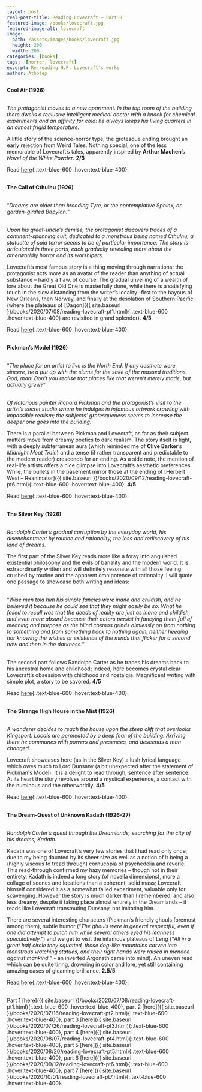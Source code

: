 ```yaml
---
layout: post
real-post-title: Reading Lovecraft – Part 8
featured-image: /books/lovecraft.jpg
featured-image-alt: lovecraft
image:
  path: /assets/images/books/lovecraft.jpg
  height: 200
  width: 200
categories: [books]
tags:  [horror, lovecraft]
excerpt: Re-reading H.P. Lovecraft's works
author: Athotep
---
```


**Cool Air (1926)**  
<br>

*The protagonist moves to a new apartment. In the top room of the building there dwells a reclusive intelligent medical doctor with a knack for chemical experiments and an affinity for cold: he always keeps his living quarters in an almost frigid temperature.*

A little story of the science-horror type; the grotesque ending brought an early rejection from Weird Tales. Nothing special, one of the less memorable of Lovecraft’s tales, apparently inspired by **Arthur Machen**’s *Novel of the White Powder*. **2/5**

Read [here](https://www.hplovecraft.com/writings/texts/fiction/ca.aspx){:.text-blue-600 .hover:text-blue-400}.  
<br>

**The Call of Cthulhu (1926)**  
<br>

“*Dreams are older than brooding Tyre, or the contemplative Sphinx, or garden-girdled Babylon.*”  
<br>

*Upon his great-uncle’s demise, the protagonist discovers traces of a continent-spanning cult, dedicated to a monstrous being named Cthulhu; a statuette of said terror seems to be of particular importance. The story is articulated in three parts, each gradually revealing more about the otherworldly horror and its worshipers.*

Lovecraft’s most famous story is a thing moving through narrations; the protagonist acts more as an avatar of the reader than anything of actual substance – hardly a flaw, of course. The gradual unveiling of a wealth of lore about the Great Old One is masterfully done, while there is a satisfying touch in the slow distancing from the writer’s locality -first to the bayous of New Orleans, then Norway, and finally at the desolation of Southern Pacific (where the plateaus of [Dagon]({{ site.baseurl }}/books/2020/07/08/reading-lovecraft-pt1.html){:.text-blue-600 .hover:text-blue-400} are revisited in grand splendor). **4/5**

Read [here](https://www.hplovecraft.com/writings/texts/fiction/cc.aspx){:.text-blue-600 .hover:text-blue-400}.  
<br>

**Pickman’s Model (1926)**  
<br>

“*The place for an artist to live is the North End. If any aesthete were sincere, he’d put up with the slums for the sake of the massed traditions. God, man! Don’t you realise that places like that weren’t merely made, but actually grew?*”  
<br>

*Of notorious painter Richard Pickman and the protagonist’s visit to the artist’s secret studio where he indulges in infamous artwork crawling with impossible realism; the subjects’ grotesqueness seems to increase the deeper one goes into the building.*

There is a parallel between Pickman and Lovecraft, as far as their subject matters move from dreamy poetics to dark realism. The story itself is tight, with a deeply subterranean aura (which reminded me of **Clive Barker**’s *Midnight Meat Train*) and a tense (if rather transparent and predictable to the modern reader) crescendo for an ending. As a side note, the mention of real-life artists offers a nice glimpse into Lovecraft’s aesthetic preferences. While, the bullets in the basement mirror those at the ending of [Herbert West – Reanimator]({{ site.baseurl }}/books/2020/09/12/reading-lovecraft-pt6.html){:.text-blue-600 .hover:text-blue-400}. **4/5**

Read [here](https://www.hplovecraft.com/writings/texts/fiction/pm.aspx){:.text-blue-600 .hover:text-blue-400}.  
<br>

**The Silver Key (1926)**  
<br>

*Randolph Carter’s gradual corruption by the everyday world, his disenchantment by routine and rationality, the loss and rediscovery of his land of dreams.*

The first part of the Silver Key reads more like a foray into anguished existential philosophy and the evils of banality and the modern world. It is extraordinarily written and will definitely resonate with all those feeling crushed by routine and the apparent omnipotence of rationality. I will quote one passage to showcase both writing and ideas:  
<br>

“*Wise men told him his simple fancies were inane and childish, and he believed it because he could see that they might easily be so. What he failed to recall was that the deeds of reality are just as inane and childish, and even more absurd because their actors persist in fancying them full of meaning and purpose as the blind cosmos grinds aimlessly on from nothing to something and from something back to nothing again, neither heeding nor knowing the wishes or existence of the minds that flicker for a second now and then in the darkness.*”  
<br>

The second part follows Randolph Carter as he traces his dreams back to his ancestral home and childhood; indeed, here becomes crystal clear Lovecraft’s obsession with childhood and nostalgia. Magnificent writing with simple plot, a story to be savored. **4/5**

Read [here](https://www.hplovecraft.com/writings/texts/fiction/sk.aspx){:.text-blue-600 .hover:text-blue-400}.  
<br>

**The Strange High House in the Mist (1926)**  
<br>

*A wanderer decides to reach the house upon the steep cliff that overlooks Kingsport. Locals are permeated by a deep fear of the building. Arriving there he communes with powers and presences, and descends a man changed.*

Lovecraft showcases here (as in the Silver Key) a lush lyrical language which owes much to Lord Dunsany (a bit unexpected after the statement of Pickman's Model). It is a delight to read through, sentence after sentence. At its heart the story revolves around a mystical experience, a contact with the numinous and the otherworldly. **4/5**

Read [here](https://www.hplovecraft.com/writings/texts/fiction/shh.aspx){:.text-blue-600 .hover:text-blue-400}.  
<br>

**The Dream-Quest of Unknown Kadath (1926-27)**  
<br>

*Randolph Carter’s quest through the Dreamlands, searching for the city of his dreams, Kadath.*

Kadath was one of Lovecraft’s very few stories that I had read only once, due to my being daunted by its sheer size as well as a notion of it being a (highly viscous to tread through) cornucopia of psychedelia and reverie. This read-through confirmed my hazy memories – though not in their entirety. Kadath is indeed a long story (of novella dimensions), more a collage of scenes and locations than a coherent, solid mass; Lovecraft himself considered it as a somewhat failed experiment, valuable only for scavenging. However the story is much darker than I remembered, and also less dreamy, despite it taking place almost entirely in the Dreamlands – it reads like Lovecraft transmuting Dunsany, not imitating him.

There are several interesting characters (Pickman’s friendly ghouls foremost among them), subtle humor (“*The ghouls were in general respectful, even if one did attempt to pinch him while several others eyed his leanness speculatively.*”) and we get to visit the infamous plateaus of Leng (“*All in a great half circle they squatted, those dog-like mountains carven into monstrous watching statues, and their right hands were raised in menace against mankind.*” - an inverted Argonath came into mind). An uneven read which can be quite tiring, drowning in color and lore, yet still containing amazing oases of gleaming brilliance. **2.5/5**

Read [here](https://www.hplovecraft.com/writings/texts/fiction/dq.aspx){:.text-blue-600 .hover:text-blue-400}.  
<br>

Part 1 [here]({{ site.baseurl }}/books/2020/07/08/reading-lovecraft-pt1.html){:.text-blue-600 .hover:text-blue-400}, part 2 [here]({{ site.baseurl }}/books/2020/07/16/reading-lovecraft-pt2.html){:.text-blue-600 .hover:text-blue-400}, part 3 [here]({{ site.baseurl }}/books/2020/07/26/reading-lovecraft-pt3.html){:.text-blue-600 .hover:text-blue-400}, part 4 [here]({{ site.baseurl }}/books/2020/08/07/reading-lovecraft-pt4.html){:.text-blue-600 .hover:text-blue-400}, part 5 [here]({{ site.baseurl }}/books/2020/08/20/reading-lovecraft-pt5.html){:.text-blue-600 .hover:text-blue-400}, part 6 [here]({{ site.baseurl }}/books/2020/09/12/reading-lovecraft-pt6.html){:.text-blue-600 .hover:text-blue-400}, part 7 [here]({{ site.baseurl }}/books/2020/10/01/reading-lovecraft-pt7.html){:.text-blue-600 .hover:text-blue-400}.  
<br>